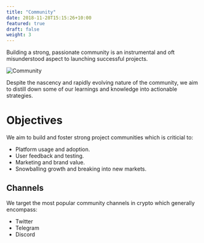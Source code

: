 ```yaml
---
title: "Community"
date: 2018-11-28T15:15:26+10:00
featured: true
draft: false
weight: 3
---
```


Building a strong, passionate community is an instrumental and oft misunderstood aspect to launching successful projects.

![Community](/images/page_images/community.jpeg)

Despite the nascency and rapidly evolving nature of the community, we aim to distill down some of our learnings and knowledge into actionable strategies.

# Objectives

We aim to build and foster strong project communities which is criticial to:

* Platform usage and adoption.
* User feedback and testing.
* Marketing and brand value.
* Snowballing growth and breaking into new markets.

## Channels

We target the most popular community channels in crypto which generally encompass:

* Twitter
* Telegram
* Discord
